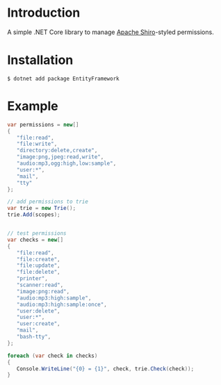 # Introduction
A simple .NET Core library to manage [Apache Shiro](http://shiro.apache.org/permissions.html)-styled permissions.

# Installation

```
$ dotnet add package EntityFramework
```

 # Example
 
 ```c#
var permissions = new[]
{
    "file:read",
    "file:write",
    "directory:delete,create",
    "image:png,jpeg:read,write",
    "audio:mp3,ogg:high,low:sample",
    "user:*",
    "mail",
    "tty"
};

// add permissions to trie
var trie = new Trie();
trie.Add(scopes);


// test permissions
var checks = new[]
{
    "file:read",
    "file:create",
    "file:update",
    "file:delete",
    "printer",
    "scanner:read",
    "image:png:read",
    "audio:mp3:high:sample",
    "audio:mp3:high:sample:once",
    "user:delete",
    "user:*",
    "user:create",
    "mail",
    "bash-tty",
};

foreach (var check in checks)
{
    Console.WriteLine("{0} = {1}", check, trie.Check(check));
}
```